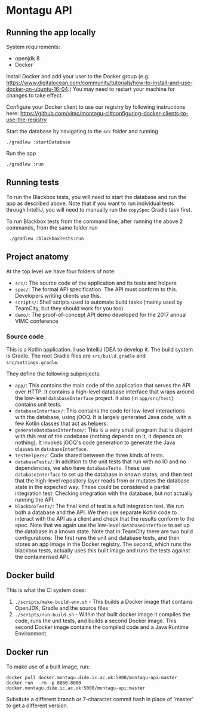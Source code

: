 # Montagu API

## Running the app locally
System requirements:
* openjdk 8
* Docker

Install Docker and add your user to the Docker group (e.g. https://www.digitalocean.com/community/tutorials/how-to-install-and-use-docker-on-ubuntu-16-04.) You may need to restart your machine for changes to take effect.

Configure your Docker client to use our registry by following instructions here:
https://github.com/vimc/montagu-ci#configuring-docker-clients-to-use-the-registry

Start the database by navigating to the `src` folder and running

    ./gradlew :startDatabase

Run the app

    ./gradlew :run
    
## Running tests
To run the Blackbox tests, you will need to start the database and run the app as described above. Note that if you want to run individual tests through IntelliJ, you will need to manually run the `copySpec` Gradle task first.

To run Blackbox tests from the command line, after running the above 2 commands, from the same folder run

     ./gradlew :blackboxTests:run

## Project anatomy
At the top level we have four folders of note:
* `src/`: The source code of the application and its tests and helpers
* `spec/`: The formal API specification. The API must conform to this. Developers writing clients use this.
* `scripts/`: Shell scripts used to automate build tasks (mainly used by TeamCity, but they should work for you too)
* `demo/`: The proof-of-concept API demo developed for the 2017 annual VIMC conference

### Source code
This is a Kotlin application. I use IntelliJ IDEA to develop it. The build system is Gradle. The root Gradle files are `src/build.gradle` and `src/settings.gradle`.

They define the following subprojects:
* `app/`: This contains the main code of the application that serves the API over HTTP. It contains a high-level database interface that wraps around the low-level `databaseInterface` project. It also (in `app/src/test`) contains unit tests.
* `databaseInterface/`: This contains the code for low-level interactions with the database, using jOOQ. It is largely generated Java code, with a few Kotlin classes that act as helpers.
* `generateDatabaseInterface/`: This is a very small program that is disjoint with this rest of the codebase (nothing depends on it, it depends on nothing). It invokes jOOQ's code generation to generate the Java classes in `databaseInterface`.
* `testHelpers/`: Code shared between the three kinds of tests.
* `databaseTests/`: In addition to the unit tests that run with no IO and no dependencies, we also have `databaseTests`. These use `databaseInterface` to set up the database in known states, and then test that the high-level repository layer  reads from or mutates the database state in the expected way. These could be considered a partial integration test: Checking integration with the database, but not actually running the API.
* `blackboxTests/`: The final kind of test is a full integration test. We run both a database and the API. We then use separate Kotlin code to interact with the API as a client and check that the results conform to the spec. Note that we again use the low-level `databaseInterface` to set up the database in a known state. Note that in TeamCity there are two build configurations: The first runs the unit and database tests, and then stores an app image in the Docker registry. The second, which runs the blackbox tests, actually uses this built image and runs the tests against the containerised API.

## Docker build
This is what the CI system does:

1. `./scripts/make-build-env.sh` - This builds a Docker image that contains OpenJDK, Gradle and the source files
2. `./scripts/run-build.sh` - Within that built docker image it compiles the code, runs the unit tests, and builds a second Docker image. This second Docker image contains the compiled code and a Java Runtime Environment.

## Docker run
To make use of a built image, run:

    docker pull docker.montagu.dide.ic.ac.uk:5000/montagu-api:master
    docker run --rm -p 8080:8080 docker.montagu.dide.ic.ac.uk:5000/montagu-api:master

Subsitute a different branch or 7-character commit hash in place of 'master' to get a different version.


